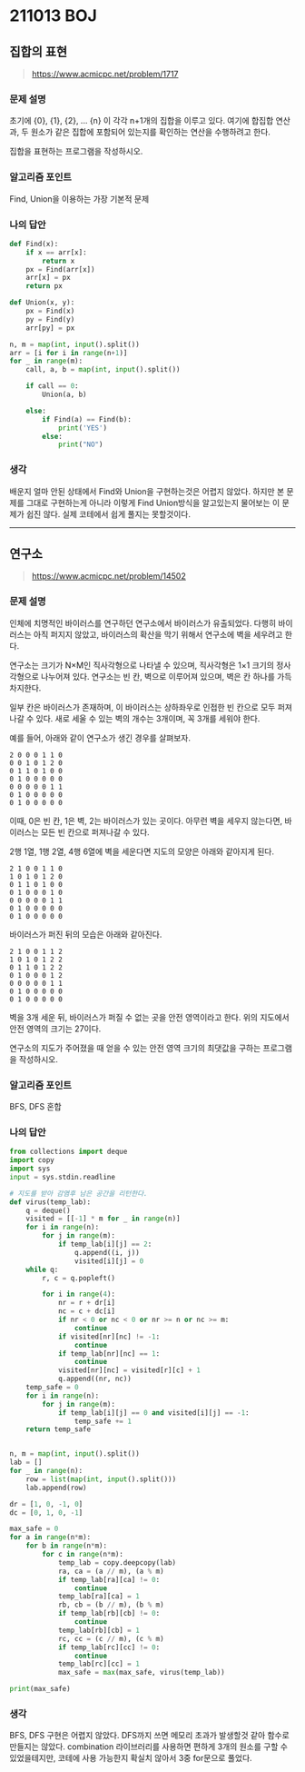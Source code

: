 # 211013 BOJ

## 집합의 표현 

> https://www.acmicpc.net/problem/1717

### 문제 설명

초기에 {0}, {1}, {2}, ... {n} 이 각각 n+1개의 집합을 이루고 있다. 여기에 합집합 연산과, 두 원소가 같은 집합에 포함되어 있는지를 확인하는 연산을 수행하려고 한다.

집합을 표현하는 프로그램을 작성하시오.

### 알고리즘 포인트

Find, Union을 이용하는 가장 기본적 문제

### 나의 답안

```python
def Find(x):
    if x == arr[x]:
        return x
    px = Find(arr[x])
    arr[x] = px
    return px

def Union(x, y):
    px = Find(x)
    py = Find(y)
    arr[py] = px

n, m = map(int, input().split())
arr = [i for i in range(n+1)]
for _ in range(m):
    call, a, b = map(int, input().split())

    if call == 0:
        Union(a, b)

    else:
        if Find(a) == Find(b):
            print('YES')
        else:
            print("NO")
```

### 생각

배운지 얼마 안된 상태에서 Find와 Union을 구현하는것은 어렵지 않았다. 하지만 본 문제를 그대로 구현하는게 아니라 이렇게 Find Union방식을 알고있는지 물어보는 이 문제가 쉽진 않다. 실제 코테에서 쉽게 풀지는 못할것이다.

---



## 연구소

> https://www.acmicpc.net/problem/14502

### 문제 설명

인체에 치명적인 바이러스를 연구하던 연구소에서 바이러스가 유출되었다. 다행히 바이러스는 아직 퍼지지 않았고, 바이러스의 확산을 막기 위해서 연구소에 벽을 세우려고 한다.

연구소는 크기가 N×M인 직사각형으로 나타낼 수 있으며, 직사각형은 1×1 크기의 정사각형으로 나누어져 있다. 연구소는 빈 칸, 벽으로 이루어져 있으며, 벽은 칸 하나를 가득 차지한다. 

일부 칸은 바이러스가 존재하며, 이 바이러스는 상하좌우로 인접한 빈 칸으로 모두 퍼져나갈 수 있다. 새로 세울 수 있는 벽의 개수는 3개이며, 꼭 3개를 세워야 한다.

예를 들어, 아래와 같이 연구소가 생긴 경우를 살펴보자.

```
2 0 0 0 1 1 0
0 0 1 0 1 2 0
0 1 1 0 1 0 0
0 1 0 0 0 0 0
0 0 0 0 0 1 1
0 1 0 0 0 0 0
0 1 0 0 0 0 0
```

이때, 0은 빈 칸, 1은 벽, 2는 바이러스가 있는 곳이다. 아무런 벽을 세우지 않는다면, 바이러스는 모든 빈 칸으로 퍼져나갈 수 있다.

2행 1열, 1행 2열, 4행 6열에 벽을 세운다면 지도의 모양은 아래와 같아지게 된다.

```
2 1 0 0 1 1 0
1 0 1 0 1 2 0
0 1 1 0 1 0 0
0 1 0 0 0 1 0
0 0 0 0 0 1 1
0 1 0 0 0 0 0
0 1 0 0 0 0 0
```

바이러스가 퍼진 뒤의 모습은 아래와 같아진다.

```
2 1 0 0 1 1 2
1 0 1 0 1 2 2
0 1 1 0 1 2 2
0 1 0 0 0 1 2
0 0 0 0 0 1 1
0 1 0 0 0 0 0
0 1 0 0 0 0 0
```

벽을 3개 세운 뒤, 바이러스가 퍼질 수 없는 곳을 안전 영역이라고 한다. 위의 지도에서 안전 영역의 크기는 27이다.

연구소의 지도가 주어졌을 때 얻을 수 있는 안전 영역 크기의 최댓값을 구하는 프로그램을 작성하시오.

### 알고리즘 포인트

BFS, DFS 혼합

### 나의 답안

```python
from collections import deque
import copy
import sys
input = sys.stdin.readline

# 지도를 받아 감염후 남은 공간을 리턴한다.
def virus(temp_lab):
    q = deque()
    visited = [[-1] * m for _ in range(n)]
    for i in range(n):
        for j in range(m):
            if temp_lab[i][j] == 2:
                q.append((i, j))
                visited[i][j] = 0
    while q:
        r, c = q.popleft()

        for i in range(4):
            nr = r + dr[i]
            nc = c + dc[i]
            if nr < 0 or nc < 0 or nr >= n or nc >= m:
                continue
            if visited[nr][nc] != -1:
                continue
            if temp_lab[nr][nc] == 1:
                continue
            visited[nr][nc] = visited[r][c] + 1
            q.append((nr, nc))
    temp_safe = 0
    for i in range(n):
        for j in range(m):
            if temp_lab[i][j] == 0 and visited[i][j] == -1:
                temp_safe += 1
    return temp_safe


n, m = map(int, input().split())
lab = []
for _ in range(n):
    row = list(map(int, input().split()))
    lab.append(row)

dr = [1, 0, -1, 0]
dc = [0, 1, 0, -1]

max_safe = 0
for a in range(n*m):
    for b in range(n*m):
        for c in range(n*m):
            temp_lab = copy.deepcopy(lab)
            ra, ca = (a // m), (a % m)
            if temp_lab[ra][ca] != 0:
                continue
            temp_lab[ra][ca] = 1
            rb, cb = (b // m), (b % m)
            if temp_lab[rb][cb] != 0:
                continue
            temp_lab[rb][cb] = 1
            rc, cc = (c // m), (c % m)
            if temp_lab[rc][cc] != 0:
                continue
            temp_lab[rc][cc] = 1
            max_safe = max(max_safe, virus(temp_lab))

print(max_safe)
```

### 생각

BFS, DFS 구현은 어렵지 않았다. DFS까지 쓰면 메모리 초과가 발생할것 같아 함수로 만들지는 않았다. combination 라이브러리를 사용하면 편하게 3개의 원소를 구할 수 있었을테지만, 코테에 사용 가능한지 확실치 않아서 3중 for문으로 풀었다.